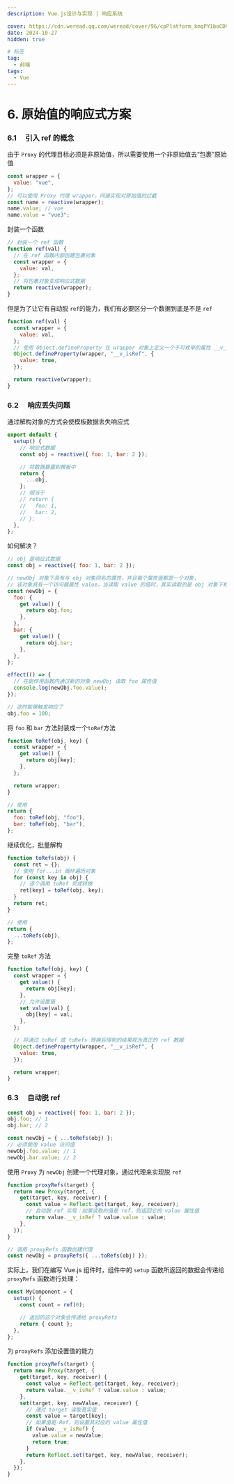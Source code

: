 ```yaml
---
description: Vue.js设计与实现 | 响应系统

cover: https://cdn.weread.qq.com/weread/cover/96/cpPlatform_kmqPY1boCDVyMxq2AvPdCY/t6_cpPlatform_kmqPY1boCDVyMxq2AvPdCY.jpg
date: 2024-10-27
hidden: true

# 标签
tag:
  - 前端
tags:
  - Vue
---
```


# 6. 原始值的响应式方案

### 6.1 　引入 ref 的概念

由于 `Proxy` 的代理目标必须是非原始值，所以需要使用一个非原始值去“包裹”原始值

```js
const wrapper = {
  value: "vue",
};
// 可以使用 Proxy 代理 wrapper，间接实现对原始值的拦截
const name = reactive(wrapper);
name.value; // vue
name.value = "vue3";
```

封装一个函数

```js
// 封装一个 ref 函数
function ref(val) {
  // 在 ref 函数内部创建包裹对象
  const wrapper = {
    value: val,
  };
  // 将包裹对象变成响应式数据
  return reactive(wrapper);
}
```

但是为了让它有自动脱 `ref`的能力，我们有必要区分一个数据到底是不是 `ref`

```js
function ref(val) {
  const wrapper = {
    value: val,
  };
  // 使用 Object.defineProperty 在 wrapper 对象上定义一个不可枚举的属性 __v_isRef，并且值为 true
  Object.defineProperty(wrapper, "__v_isRef", {
    value: true,
  });

  return reactive(wrapper);
}
```

### 6.2 　响应丢失问题

通过解构对象的方式会使模板数据丢失响应式

```js
export default {
  setup() {
    // 响应式数据
    const obj = reactive({ foo: 1, bar: 2 });

    // 将数据暴露到模板中
    return {
      ...obj,
    };
    // 相当于
    // return {
    //   foo: 1,
    //   bar: 2,
    // };
  },
};
```

如何解决？

```js
// obj 是响应式数据
const obj = reactive({ foo: 1, bar: 2 });

// newObj 对象下具有与 obj 对象同名的属性，并且每个属性值都是一个对象，
// 该对象具有一个访问器属性 value，当读取 value 的值时，其实读取的是 obj 对象下相应的属性值
const newObj = {
  foo: {
    get value() {
      return obj.foo;
    },
  },
  bar: {
    get value() {
      return obj.bar;
    },
  },
};

effect(() => {
  // 在副作用函数内通过新的对象 newObj 读取 foo 属性值
  console.log(newObj.foo.value);
});

// 这时能够触发响应了
obj.foo = 100;
```

将 `foo` 和 `bar` 方法封装成一个`toRef`方法

```js
function toRef(obj, key) {
  const wrapper = {
    get value() {
      return obj[key];
    },
  };

  return wrapper;
}

// 使用
return {
  foo: toRef(obj, "foo"),
  bar: toRef(obj, "bar"),
};
```

继续优化，批量解构

```js
function toRefs(obj) {
  const ret = {};
  // 使用 for...in 循环遍历对象
  for (const key in obj) {
    // 逐个调用 toRef 完成转换
    ret[key] = toRef(obj, key);
  }
  return ret;
}

// 使用
return {
  ...toRefs(obj),
};
```

完整 `toRef` 方法

```js
function toRef(obj, key) {
  const wrapper = {
    get value() {
      return obj[key];
    },
    // 允许设置值
    set value(val) {
      obj[key] = val;
    },
  };

  // 将通过 toRef 或 toRefs 转换后得到的结果视为真正的 ref 数据
  Object.defineProperty(wrapper, "__v_isRef", {
    value: true,
  });

  return wrapper;
}
```

### 6.3 　自动脱 ref

```js
const obj = reactive({ foo: 1, bar: 2 });
obj.foo; // 1
obj.bar; // 2

const newObj = { ...toRefs(obj) };
// 必须使用 value 访问值
newObj.foo.value; // 1
newObj.bar.value; // 2
```

使用 `Proxy` 为 `newObj` 创建一个代理对象，通过代理来实现脱 `ref`

```js
function proxyRefs(target) {
  return new Proxy(target, {
    get(target, key, receiver) {
      const value = Reflect.get(target, key, receiver);
      // 自动脱 ref 实现：如果读取的值是 ref，则返回它的 value 属性值
      return value.__v_isRef ? value.value : value;
    },
  });
}

// 调用 proxyRefs 函数创建代理
const newObj = proxyRefs({ ...toRefs(obj) });
```

实际上，我们在编写 Vue.js 组件时，组件中的 `setup` 函数所返回的数据会传递给 `proxyRefs` 函数进行处理：

```js
const MyComponent = {
  setup() {
    const count = ref(0);

    // 返回的这个对象会传递给 proxyRefs
    return { count };
  },
};
```

为 `proxyRefs` 添加设置值的能力

```js
function proxyRefs(target) {
  return new Proxy(target, {
    get(target, key, receiver) {
      const value = Reflect.get(target, key, receiver);
      return value.__v_isRef ? value.value : value;
    },
    set(target, key, newValue, receiver) {
      // 通过 target 读取真实值
      const value = target[key];
      // 如果值是 Ref，则设置其对应的 value 属性值
      if (value.__v_isRef) {
        value.value = newValue;
        return true;
      }
      return Reflect.set(target, key, newValue, receiver);
    },
  });
}
```
